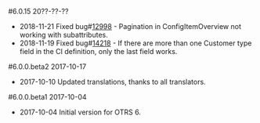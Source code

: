 #6.0.15 20??-??-??
 - 2018-11-21 Fixed bug#[12998](https://bugs.otrs.org/show_bug.cgi?id=12998) - Pagination in ConfigItemOverview not working with subattributes.
 - 2018-11-19 Fixed bug#[14218](https://bugs.otrs.org/show_bug.cgi?id=14218) - If there are more than one Customer type field in the CI definition, only the last field works.

#6.0.0.beta2 2017-10-17
 - 2017-10-10 Updated translations, thanks to all translators.

#6.0.0.beta1 2017-10-04
 - 2017-10-04 Initial version for OTRS 6.
